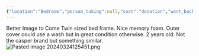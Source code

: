 ```yaml
---
{"location":"Bedroom","person_taking":null,"cost":"donation","want_back":"Yes","dg-publish":true,"dg-path":"Stuff/Mattress.md","permalink":"/stuff/mattress/","dgPassFrontmatter":true}
---
```


Better Image to Come
Twin sized bed frame. Nice memory foam. Outer cover could use a wash but in great condition otherwise. 2 years old. Not the casper brand but something similar.
![Pasted image 20240324125451.png](/img/user/Attachments/Pasted%20image%2020240324125451.png)